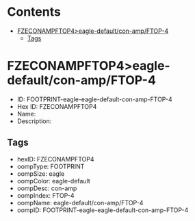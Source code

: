 



Contents
========

* [FZECONAMPFTOP4>eagle-default/con-amp/FTOP-4](#fzeconampftop4eagle-defaultcon-ampftop-4)
	* [Tags](#tags)

# FZECONAMPFTOP4>eagle-default/con-amp/FTOP-4

- ID: FOOTPRINT-eagle-eagle-default-con-amp-FTOP-4
- Hex ID: FZECONAMPFTOP4
- Name: 
- Description: 

## Tags

- hexID: FZECONAMPFTOP4
- oompType: FOOTPRINT
- oompSize: eagle
- oompColor: eagle-default
- oompDesc: con-amp
- oompIndex: FTOP-4
- oompName: eagle-default/con-amp/FTOP-4
- oompID: FOOTPRINT-eagle-eagle-default-con-amp-FTOP-4
